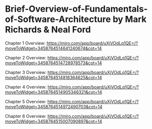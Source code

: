 # Brief-Overview-of-Fundamentals-of-Software-Architecture by Mark Richards & Neal Ford



Chapter 1 Overview: https://miro.com/app/board/uXjVOdLq1QE=/?moveToWidget=3458764514641240674&cot=14

Chapter 2 Overview: https://miro.com/app/board/uXjVOdLq1QE=/?moveToWidget=3458764514728978573&cot=14

Chapter 3 Overview: https://miro.com/app/board/uXjVOdLq1QE=/?moveToWidget=3458764514818364625&cot=14

Chapter 4 Overview: https://miro.com/app/board/uXjVOdLq1QE=/?moveToWidget=3458764514905346321&cot=14

Chapter 5 Overview: https://miro.com/app/board/uXjVOdLq1QE=/?moveToWidget=3458764514972490703&cot=14

Chapter 6 Overview: https://miro.com/app/board/uXjVOdLq1QE=/?moveToWidget=3458764515007090897&cot=14
